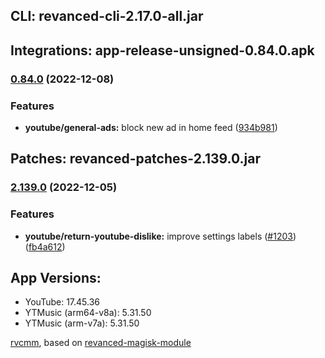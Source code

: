 ## CLI: revanced-cli-2.17.0-all.jar  
## Integrations: app-release-unsigned-0.84.0.apk  
### [0.84.0](https://github.com/revanced/revanced-integrations/compare/v0.83.1...v0.84.0) (2022-12-08)
### Features
* **youtube/general-ads:** block new ad in home feed ([934b981](https://github.com/revanced/revanced-integrations/commit/934b981605515128c9d38f09768392f8d1c7bd98))

  
## Patches: revanced-patches-2.139.0.jar  
### [2.139.0](https://github.com/revanced/revanced-patches/compare/v2.138.0...v2.139.0) (2022-12-05)
### Features
* **youtube/return-youtube-dislike:** improve settings labels ([#1203](https://github.com/revanced/revanced-patches/issues/1203)) ([fb4a612](https://github.com/revanced/revanced-patches/commit/fb4a612592d82857b0e892a6f5d135dbd657c44d))

  
## App Versions:  
* YouTube: 17.45.36  
* YTMusic (arm64-v8a): 5.31.50  
* YTMusic (arm-v7a): 5.31.50  

 [rvcmm](https://github.com/thrwKappu/rvcmm/), based on [revanced-magisk-module](https://github.com/j-hc/revanced-magisk-module)  
